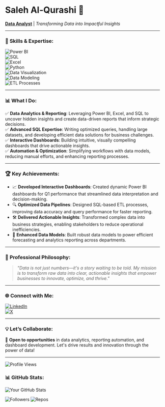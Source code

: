 # **Saleh Al-Qurashi** 👋  
[**Data Analyst**](https://www.linkedin.com/in/saleh-al-qurashi-567766207/) | *Transforming Data into Impactful Insights*  

---  

### 🚀 **Skills & Expertise:**  
![Power BI](https://img.shields.io/badge/Power%20BI-F2C811?style=flat&logo=powerbi&logoColor=black)  
![SQL](https://img.shields.io/badge/SQL-4479A1?style=flat&logo=database&logoColor=white)  
![Excel](https://img.shields.io/badge/Excel-217346?style=flat&logo=microsoft-excel&logoColor=white)  
![Python](https://img.shields.io/badge/Python-3776AB?style=flat&logo=python&logoColor=white)  
![Data Visualization](https://img.shields.io/badge/Data%20Visualization-FF6F00?style=flat&logo=chart&logoColor=white)  
![Data Modeling](https://img.shields.io/badge/Data%20Modeling-8E44AD?style=flat&logo=tableau&logoColor=white)  
![ETL Processes](https://img.shields.io/badge/ETL%20Processes-34495E?style=flat&logo=data&logoColor=white)  

---  

### 📊 **What I Do:**  
✅ **Data Analytics & Reporting**: Leveraging Power BI, Excel, and SQL to uncover hidden insights and create data-driven reports that inform strategic decisions.  
✅ **Advanced SQL Expertise**: Writing optimized queries, handling large datasets, and developing efficient data solutions for business challenges.  
✅ **Interactive Dashboards**: Building intuitive, visually compelling dashboards that drive actionable insights.  
✅ **Automation & Optimization**: Simplifying workflows with data models, reducing manual efforts, and enhancing reporting processes.  

---  

### 🏆 **Key Achievements:**  
- 📈 **Developed Interactive Dashboards**: Created dynamic Power BI dashboards for Q1 performance that streamlined data interpretation and decision-making.  
- 🔍 **Optimized Data Pipelines**: Designed SQL-based ETL processes, improving data accuracy and query performance for faster reporting.  
- 🛠️ **Delivered Actionable Insights**: Transformed complex data into business strategies, enabling stakeholders to reduce operational inefficiencies.  
- 🎯 **Enhanced Data Models**: Built robust data models to power efficient forecasting and analytics reporting across departments.  

---  

### 🌟 **Professional Philosophy:**  
> *"Data is not just numbers—it's a story waiting to be told. My mission is to transform raw data into clear, actionable insights that empower businesses to innovate, optimize, and thrive."*  

---  

### 🌐 **Connect with Me:**  
[![LinkedIn](https://img.shields.io/badge/LinkedIn-0077B5?style=flat&logo=linkedin&logoColor=white)](https://www.linkedin.com/in/saleh-al-qurashi-567766207/)  
[![X](https://img.shields.io/badge/X-000000?style=flat&logo=twitter&logoColor=white)](https://x.com/is__saleh)  

---  

### 💡 **Let’s Collaborate:**  
🔗 **Open to opportunities** in data analytics, reporting automation, and dashboard development. Let's drive results and innovation through the power of data!

---  

![Profile Views](https://komarev.com/ghpvc/?username=salehalqurashi&color=blue)

### 📊 GitHub Stats:
![Your GitHub Stats](https://github-readme-stats.vercel.app/api?username=salehalqurashi&show_icons=true&theme=radical)

![Followers](https://img.shields.io/github/followers/salehalqurashi?style=social)
![Repos](https://img.shields.io/badge/Public%20Repos-5-blue)
